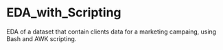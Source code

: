 # EDA_with_Scripting
EDA of a dataset that contain clients data for a marketing campaing, using Bash and AWK scripting.
